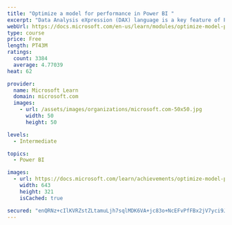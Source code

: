 ```yaml
---
title: "Optimize a model for performance in Power BI "
excerpt: "Data Analysis eXpression (DAX) language is a key feature of Power BI. It is used to create calculated columns, calculated tables, and measures. In this module, you will learn how to use DAX to solve typical analytics problems. You will learn about one of the most popular DAX functions, CALCULATE, and how it can override the default behavior of Power BI."
webUrl: https://docs.microsoft.com/en-us/learn/modules/optimize-model-power-bi/
type: course
price: Free
length: PT43M
ratings:
  count: 3384
  average: 4.77039
heat: 62

provider:
  name: Microsoft Learn
  domain: microsoft.com
  images:
    - url: /assets/images/organizations/microsoft.com-50x50.jpg
      width: 50
      height: 50

levels:
  - Intermediate

topics:
  - Power BI

images:
  - url: https://docs.microsoft.com/learn/achievements/optimize-model-power-bi-social.png
    width: 643
    height: 321
    isCached: true

secured: "enQRNz+cIlKVRZstZLtamuLjh7sqlMDK6VA+jc83o+NcEFvPfFBx2jV7yci9JreQJv4/EKn8Ps59zH6RjDuJJKN+DKQIm27aUSojOoyp6BdInVQCVlZo3v5Hvcgw0AsP6lUt43JlE5qBHGSUmxHwLrDy/kMtw8wrD3uzwIeu8uSFS7WErHUXnCKgQstbViig/XBa7LShNpK/x1FUZKZxwvFl8mls/+VDRa2xrZtpUVkckfgjDpojIPGY/+mFAOPkj93j9yCWbq76ZkFW2Z5Vl0OxEk8fZ+EaiFK7oJyuopLRjCLKxD11cOStdB+3p6bjIHWDLu3a+M3KrhdXsBxHbI0QL1EXDkLykuDwdDjXhr7iXBYjXv3nCyKdHiHk4nmMVMBb6ZZqCYxX6PT9h21nFGPjbt1626zJE0nd0+zihew=;Dn50oV+DGmX04xWyKl24xg=="
---
```


